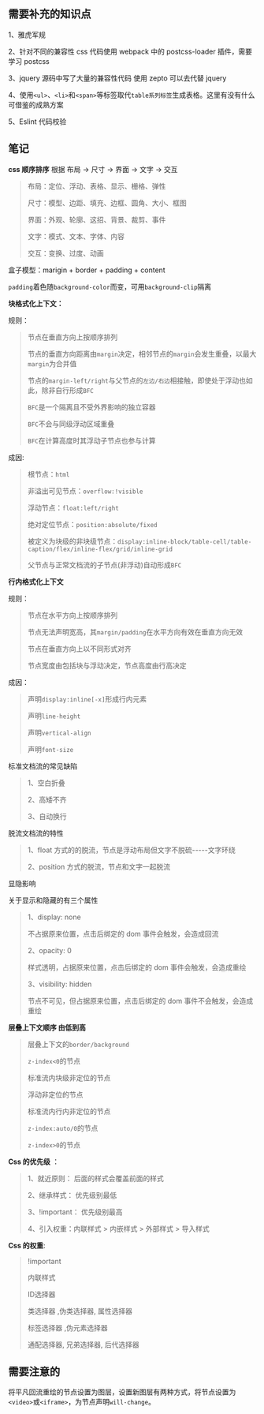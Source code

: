 ## 需要补充的知识点

1、雅虎军规

2、针对不同的兼容性 css 代码使用 webpack 中的 postcss-loader 插件，需要学习 postcss

3、jquery 源码中写了大量的兼容性代码 使用 zepto 可以去代替 jquery

4、使用`<ul>`、`<li>`和`<span>`等标签取代`table系列标签`生成表格。这里有没有什么可借鉴的成熟方案

5、Eslint 代码校验

## 笔记

**css 顺序排序** 根据 布局 → 尺寸 → 界面 → 文字 → 交互

>布局：定位、浮动、表格、显示、栅格、弹性
>
>尺寸：模型、边距、填充、边框、圆角、大小、框图
>
>界面：外观、轮廓、这招、背景、裁剪、事件
>
>文字：模式、文本、字体、内容
>
>交互：变换、过度、动画

盒子模型：marigin + border + padding + content

`padding`着色随`background-color`而变，可用`background-clip`隔离



**块格式化上下文：** 

规则：

>节点在垂直方向上按顺序排列
>
>节点的垂直方向距离由`margin`决定，相邻节点的`margin`会发生重叠，以最大`margin`为合并值
>
>节点的`margin-left/right`与父节点的`左边/右边`相接触，即使处于浮动也如此，除非自行形成`BFC`
>
>`BFC`是一个隔离且不受外界影响的独立容器
>
>`BFC`不会与同级浮动区域重叠
>
>`BFC`在计算高度时其浮动子节点也参与计算
>
>

成因:

>根节点：`html`
>
>非溢出可见节点：`overflow:!visible`
>
>浮动节点：`float:left/right`
>
>绝对定位节点：`position:absolute/fixed`
>
>被定义为块级的非块级节点：`display:inline-block/table-cell/table-caption/flex/inline-flex/grid/inline-grid`
>
>父节点与正常文档流的子节点(非浮动)自动形成`BFC`





**行内格式化上下文** 

规则：

>节点在水平方向上按顺序排列
>
>节点无法声明宽高，其`margin/padding`在水平方向有效在垂直方向无效
>
>节点在垂直方向上以不同形式对齐
>
>节点宽度由包括块与浮动决定，节点高度由行高决定

成因：

>声明`display:inline[-x]`形成行内元素
>
>声明`line-height`
>
>声明`vertical-align`
>
>声明`font-size`



标准文档流的常见缺陷

>1、空白折叠
>
>2、高矮不齐
>
>3、自动换行

脱流文档流的特性

>1、float 方式的的脱流，节点是浮动布局但文字不脱硫-----文字环绕
>
>2、position 方式的脱流，节点和文字一起脱流

显隐影响

关于显示和隐藏的有三个属性

>1、display: none
>
>不占据原来位置，点击后绑定的 dom 事件会触发，会造成回流
>
>2、opacity: 0
>
>样式透明，占据原来位置，点击后绑定的 dom 事件会触发，会造成重绘
>
>3、visibility: hidden
>
>节点不可见，但占据原来位置，点击后绑定的 dom 事件不会触发，会造成重绘

**层叠上下文顺序 由低到高**

>层叠上下文的`border/background`
>
>`z-index<0`的节点
>
>标准流内块级非定位的节点
>
>浮动非定位的节点
>
>标准流内行内非定位的节点
>
>`z-index:auto/0`的节点
>
>`z-index>0`的节点



**Css 的优先级** ：

>1、就近原则： 后面的样式会覆盖前面的样式
>
>2、继承样式： 优先级别最低
>
>3、!important：  优先级别最高
>
>4、引入权重：内联样式 > 内嵌样式 > 外部样式 > 导入样式

 

**Css 的权重**:

>!important 
>
>内联样式
>
>ID选择器 
>
>类选择器 ,伪类选择器,  属性选择器 
>
>标签选择器 ,伪元素选择器
>
>通配选择器, 兄弟选择器, 后代选择器





## 需要注意的

将平凡回流重绘的节点设置为图层，设置新图层有两种方式，将节点设置为`<video>`或`<iframe>`，为节点声明`will-change`。

